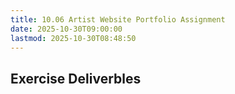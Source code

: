```yaml
---
title: 10.06 Artist Website Portfolio Assignment
date: 2025-10-30T09:00:00
lastmod: 2025-10-30T08:48:50
---
```


## Exercise Deliverbles
